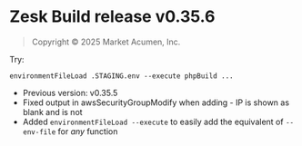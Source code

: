 # Zesk Build release v0.35.6

> Copyright &copy; 2025 Market Acumen, Inc.

Try:

    environmentFileLoad .STAGING.env --execute phpBuild ...

- Previous version: v0.35.5
- Fixed output in awsSecurityGroupModify when adding - IP is shown as blank and is not
- Added `environmentFileLoad --execute` to easily add the equivalent of `--env-file` for *any* function
